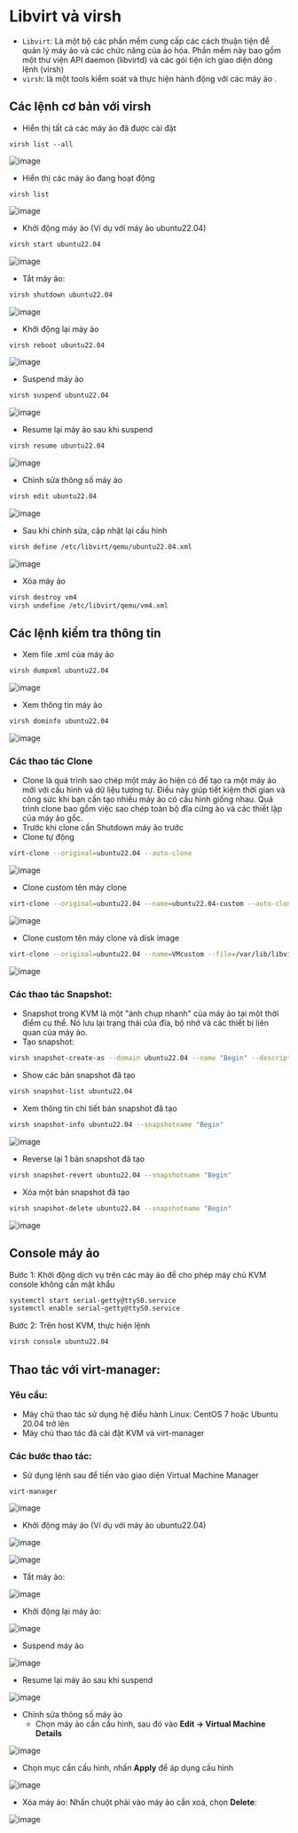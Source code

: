 
# Libvirt và virsh
- `Libvirt`: Là một bộ các phần mềm cung cấp các cách thuận tiện để quản lý máy ảo và các chức năng của ảo hóa. Phần mềm này bao gồm một thư viện API daemon (libvirtd) và các gói tiện ích giao diện dòng lệnh (virsh)
- `virsh`: là một tools kiểm soát và thực hiện hành động với các máy ảo .

## Các lệnh cơ bản với virsh
- Hiển thị tất cả các máy ảo đã được cài đặt

```shell
virsh list --all
```

![image](https://github.com/user-attachments/assets/ebe094d0-0b6e-4954-9621-a6cad4a79038)

- Hiển thị các máy ảo đang hoạt động
```shell
virsh list
```

![image](https://github.com/user-attachments/assets/585c1276-82d9-48cc-94c2-8f7e6d7b5090)

- Khởi động máy ảo (Ví dụ với máy ảo ubuntu22.04)

```sh
virsh start ubuntu22.04
```

![image](https://github.com/user-attachments/assets/7067384c-e541-4bf1-89cf-bdafd8b17347)

- Tắt máy ảo:

```sh
virsh shutdown ubuntu22.04
```

![image](https://github.com/user-attachments/assets/c6f6d8be-5d24-4b19-b2da-f87e8b64d0f2)

- Khởi động lại máy ảo
```sh
virsh reboot ubuntu22.04
```

![image](https://github.com/user-attachments/assets/529d1b75-37b8-43b4-b884-02d108a773fe)

- Suspend máy ảo
```sh
virsh suspend ubuntu22.04
```

![image](https://github.com/user-attachments/assets/978849d5-477d-4d27-a95d-a845cd29ce50)

- Resume lại máy ảo sau khi suspend
```sh
virsh resume ubuntu22.04
```

![image](https://github.com/user-attachments/assets/55c8b3c1-7e61-4b3d-8e76-09a492e1be9f)


- Chỉnh sửa thông số máy ảo
```sh
virsh edit ubuntu22.04
```

![image](https://github.com/user-attachments/assets/4a603c38-e452-46a6-bbe7-cc2816737fa7)

- Sau khi chỉnh sửa, cập nhật lại cấu hình
```sh
virsh define /etc/libvirt/qemu/ubuntu22.04.xml
```

![image](https://github.com/user-attachments/assets/c97686ef-83d9-4ec6-9ea4-7b653e613f7a)

- Xóa máy ảo
```sh
virsh destroy vm4
virsh undefine /etc/libvirt/qemu/vm4.xml
```

## Các lệnh kiểm tra thông tin
- Xem file .xml của máy ảo
```sh
virsh dumpxml ubuntu22.04
```

![image](https://github.com/user-attachments/assets/fbe60db6-6d5c-4acc-a112-fe41042dbc43)

- Xem thông tin máy ảo 
```sh
virsh dominfo ubuntu22.04
```

![image](https://github.com/user-attachments/assets/6b932df3-8a84-4003-99c5-21bac504da26)

### Các thao tác Clone
- Clone là quá trình sao chép một máy ảo hiện có để tạo ra một máy ảo mới với cấu hình và dữ liệu tương tự. Điều này giúp tiết kiệm thời gian và công sức khi bạn cần tạo nhiều máy ảo có cấu hình giống nhau. Quá trình clone bao gồm việc sao chép toàn bộ đĩa cứng ảo và các thiết lập của máy ảo gốc.
- Trước khi clone cần Shutdown máy ảo trước 
- Clone tự động 
```sh
virt-clone --original=ubuntu22.04 --auto-clone
```

![image](https://github.com/user-attachments/assets/411ca528-3ca6-438e-bfe6-38328cbdc69b)

- Clone custom tên máy clone

```sh
virt-clone --original=ubuntu22.04 --name=ubuntu22.04-custom --auto-clone
```

![image](https://github.com/user-attachments/assets/3a751dfe-c7a9-478c-a390-2099a566b38d)

- Clone custom tên máy clone và disk image
```sh
virt-clone --original=ubuntu22.04 --name=VMcustom --file=/var/lib/libvirt/images/VMcustom.qcow2
```

![image](https://github.com/user-attachments/assets/0d93db3b-e09e-479a-89a2-bda78979f340)

### Các thao tác Snapshot:
- Snapshot trong KVM là một "ảnh chụp nhanh" của máy ảo tại một thời điểm cụ thể. Nó lưu lại trạng thái của đĩa, bộ nhớ và các thiết bị liên quan của máy ảo.
- Tạo snapshot:
```sh
virsh snapshot-create-as --domain ubuntu22.04 --name "Begin" --description "khoi tao"
```

- Show các bản snapshot đã tạo
```sh
virsh snapshot-list ubuntu22.04
```

- Xem thông tin chi tiết bản snapshot đã tạo 
```sh
virsh snapshot-info ubuntu22.04 --snapshotname "Begin"
```

![image](https://github.com/user-attachments/assets/db9a838a-0c32-4924-9739-6945b3bc2a0e)

- Reverse lại 1 bản snapshot đã tạo
```sh
virsh snapshot-revert ubuntu22.04 --snapshotname "Begin"
```

- Xóa một bản snapshot đã tạo
```sh
virsh snapshot-delete ubuntu22.04 --snapshotname "Begin"
```

![image](https://github.com/user-attachments/assets/f0add9ce-29a2-4f07-934c-9385ce40fd1b)

## Console máy ảo
Bước 1: Khởi động dịch vụ trên các máy ảo để cho phép máy chủ KVM console không cần mật khẩu
```sh
systemctl start serial-getty@ttyS0.service
systemctl enable serial-getty@ttyS0.service
```

Bước 2: Trên host KVM, thực hiện lệnh
```sh
virsh console ubuntu22.04
```

## Thao tác với virt-manager:
### Yêu cầu:
- Máy chủ thao tác sử dụng hệ điều hành Linux: CentOS 7 hoặc Ubuntu 20.04 trở lên
- Máy chủ thao tác đã cài đặt KVM và virt-manager

### Các bước thao tác:
- Sử dụng lệnh sau để tiến vào giao diện Virtual Machine Manager
```
virt-manager
```

![image](https://github.com/user-attachments/assets/9dbf8510-acd8-4d6c-a4cb-2f2ef453b41b)


- Khởi động máy ảo (Ví dụ với máy ảo ubuntu22.04)

![image](https://github.com/user-attachments/assets/5ad8b3e0-8af2-4333-b390-97da43c1da4a)

![image](https://github.com/user-attachments/assets/e4593149-f0c5-4dbc-865f-b859eccfc7af)

- Tắt máy ảo:

![image](https://github.com/user-attachments/assets/9a0d4f4d-67d1-4c31-8467-012ae3040ac7)

- Khởi động lại máy ảo:

![image](https://github.com/user-attachments/assets/b660f96f-d177-4476-92f1-4ea92b1dcfca)

- Suspend máy ảo

![image](https://github.com/user-attachments/assets/85c41548-e1ad-46ec-a492-7312bebc00c8)

- Resume lại máy ảo sau khi suspend

![image](https://github.com/user-attachments/assets/8f98ff13-c670-4adc-88e5-2a9d28e55dea)

- Chỉnh sửa thông số máy ảo
  - Chọn máy ảo cần cấu hình, sau đó vào **Edit -> Virtual Machine Details**

![image](https://github.com/user-attachments/assets/8850ba65-ff82-4c5a-8994-de656b1ec1eb)

  - Chọn mục cần cấu hình, nhấn **Apply** để áp dụng cấu hình

![image](https://github.com/user-attachments/assets/655e56f5-73a4-4180-9244-eec415533e64)

- Xóa máy ảo: Nhấn chuột phải vào máy ảo cần xoá, chọn **Delete**:

![image](https://github.com/user-attachments/assets/8736d6ef-5b16-4071-bfc4-4c38bb1d207a)

